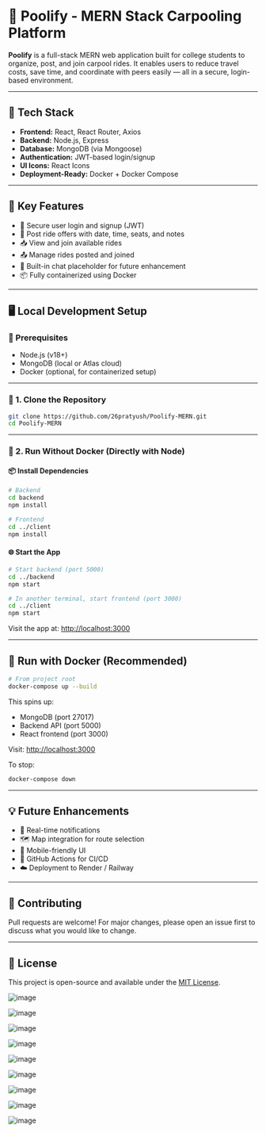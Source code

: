 # 🚗 Poolify - MERN Stack Carpooling Platform

**Poolify** is a full-stack MERN web application built for college students to organize, post, and join carpool rides. It enables users to reduce travel costs, save time, and coordinate with peers easily — all in a secure, login-based environment.

---

## 🧱 Tech Stack

- **Frontend:** React, React Router, Axios  
- **Backend:** Node.js, Express  
- **Database:** MongoDB (via Mongoose)  
- **Authentication:** JWT-based login/signup  
- **UI Icons:** React Icons  
- **Deployment-Ready:** Docker + Docker Compose  

---

## 🌟 Key Features

- 🔐 Secure user login and signup (JWT)
- 📝 Post ride offers with date, time, seats, and notes
- 📥 View and join available rides
- 📤 Manage rides posted and joined
- 💬 Built-in chat placeholder for future enhancement
- 📦 Fully containerized using Docker

---

## 🖥️ Local Development Setup

### 🔧 Prerequisites

- Node.js (v18+)
- MongoDB (local or Atlas cloud)
- Docker (optional, for containerized setup)

---

### 🔄 1. Clone the Repository

```bash
git clone https://github.com/26pratyush/Poolify-MERN.git
cd Poolify-MERN
````

---

### 📁 2. Run Without Docker (Directly with Node)

#### 📦 Install Dependencies

```bash
# Backend
cd backend
npm install

# Frontend
cd ../client
npm install
```

#### 🌐 Start the App

```bash
# Start backend (port 5000)
cd ../backend
npm start

# In another terminal, start frontend (port 3000)
cd ../client
npm start
```

Visit the app at: [http://localhost:3000](http://localhost:3000)

---

## 🐳 Run with Docker (Recommended)

```bash
# From project root
docker-compose up --build
```

This spins up:

* MongoDB (port 27017)
* Backend API (port 5000)
* React frontend (port 3000)

Visit: [http://localhost:3000](http://localhost:3000)

To stop:

```bash
docker-compose down
```

---

## 💡 Future Enhancements

* 🔔 Real-time notifications
* 🗺️ Map integration for route selection
* 📱 Mobile-friendly UI
* 🔄 GitHub Actions for CI/CD
* ☁️ Deployment to Render / Railway

---

## 🤝 Contributing

Pull requests are welcome! For major changes, please open an issue first to discuss what you would like to change.

---

## 📄 License

This project is open-source and available under the [MIT License](LICENSE).

![image](https://github.com/user-attachments/assets/a5ce0228-7c93-48f9-acef-62f56b88dccc)

![image](https://github.com/user-attachments/assets/610f2c20-2d4b-4519-87e9-54bfdb9cafb9)

![image](https://github.com/user-attachments/assets/c9565b2b-3cb2-4200-806f-a54c8642b8b4)

![image](https://github.com/user-attachments/assets/5436aa7d-2237-453b-b72e-2ddce9936b41)

![image](https://github.com/user-attachments/assets/a70d30b2-4478-4e03-8bdc-89fbc38a4240)

![image](https://github.com/user-attachments/assets/e464ee8f-c1eb-4587-9751-dbf2f235a70b)

![image](https://github.com/user-attachments/assets/774fb329-3bf3-415f-95e3-48641dbb0833)

![image](https://github.com/user-attachments/assets/0431f03b-0465-4e0a-ad40-008c4b905a94)

![image](https://github.com/user-attachments/assets/05d16117-2866-4adc-8230-38e762df611f)








